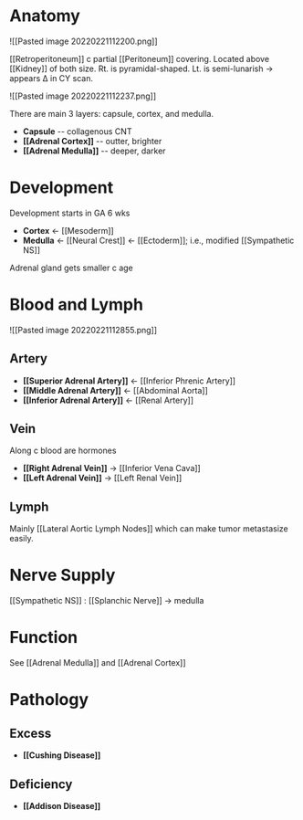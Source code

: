 # Anatomy

![[Pasted image 20220221112200.png]]

[[Retroperitoneum]] c partial [[Peritoneum]] covering. Located above [[Kidney]] of both size. Rt. is pyramidal-shaped. Lt. is semi-lunarish → appears Δ in CY scan.

![[Pasted image 20220221112237.png]]

There are main 3 layers: capsule, cortex, and medulla.
- **Capsule** -- collagenous CNT
- **[[Adrenal Cortex]]** -- outter, brighter
- **[[Adrenal Medulla]]** -- deeper, darker

# Development
Development starts in GA 6 wks
- **Cortex** ← [[Mesoderm]]
- **Medulla** ← [[Neural Crest]] ← [[Ectoderm]]; i.e., modified [[Sympathetic NS]]

Adrenal gland gets smaller c age

# Blood and Lymph

![[Pasted image 20220221112855.png]]

## Artery
- **[[Superior Adrenal Artery]]** ← [[Inferior Phrenic Artery]]
- **[[Middle Adrenal Artery]]** ← [[Abdominal Aorta]]
- **[[Inferior Adrenal Artery]]** ← [[Renal Artery]]

## Vein
Along c blood are hormones
- **[[Right Adrenal Vein]]** → [[Inferior Vena Cava]]
- **[[Left Adrenal Vein]]** → [[Left Renal Vein]]

## Lymph
Mainly [[Lateral Aortic Lymph Nodes]] which can make tumor metastasize easily.

# Nerve Supply
[[Sympathetic NS]] : [[Splanchic Nerve]] → medulla

# Function
See [[Adrenal Medulla]] and [[Adrenal Cortex]] 

# Pathology
## Excess
- **[[Cushing Disease]]**

## Deficiency
- **[[Addison Disease]]**